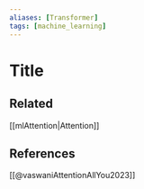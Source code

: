 ```yaml
---
aliases: [Transformer]
tags: [machine_learning]
---
```

# Title

## Related
[[mlAttention|Attention]]

## References

[[@vaswaniAttentionAllYou2023]]
